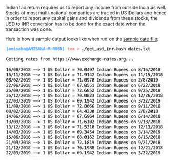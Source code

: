 Indian tax return requires us to report any income from outside India as well.
Stocks of most multi-national companies are traded in US Dollars and hence in
order to report any capital gains and dividends from these stocks, the USD to
INR conversion has to be done for the exact date when the transaction was done.

Here is how a sample output looks like when run on the
[sample date file](./date.txt):

![Sample Output](./sample_output.png)
